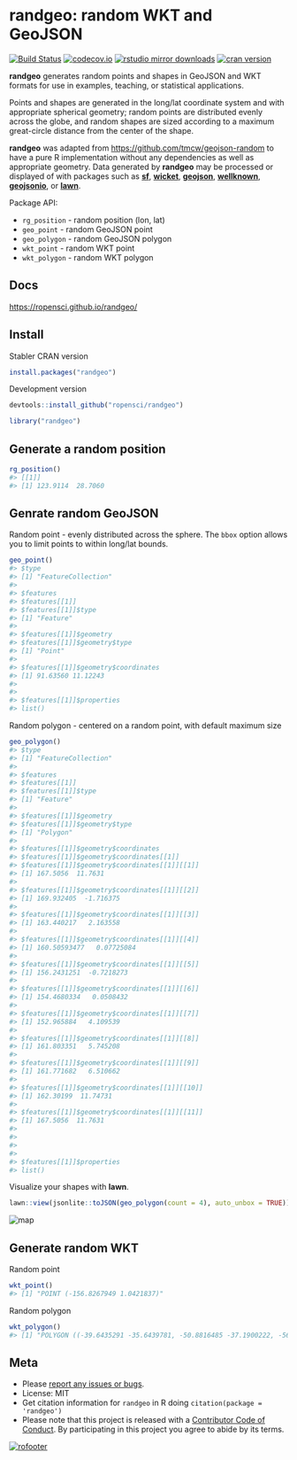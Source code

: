 randgeo: random WKT and GeoJSON
===============================



[![Build Status](https://travis-ci.org/ropensci/randgeo.svg?branch=master)](https://travis-ci.org/ropensci/randgeo)
[![codecov.io](https://codecov.io/github/ropensci/randgeo/coverage.svg?branch=master)](https://codecov.io/github/ropensci/randgeo?branch=master)
[![rstudio mirror downloads](http://cranlogs.r-pkg.org/badges/randgeo?color=C9A115)](https://github.com/metacran/cranlogs.app)
[![cran version](http://www.r-pkg.org/badges/version/randgeo)](https://cran.r-project.org/package=randgeo)

**randgeo** generates random points and shapes in GeoJSON and WKT formats for use
in examples, teaching, or statistical applications.

Points and shapes are generated in the long/lat coordinate system and with
appropriate spherical geometry; random points are distributed evenly across
the globe, and random shapes are sized according to a maximum great-circle
distance from the center of the shape. 

**randgeo** was adapted from <https://github.com/tmcw/geojson-random> to have a pure R
implementation without any dependencies as well as appropriate geometry. Data generated
by **randgeo** may be processed or displayed of with packages such as
[**sf**](https://cran.r-project.org/package=sf),
[**wicket**](https://cran.r-project.org/package=wicket),
[**geojson**](https://cran.r-project.org/package=geojson),
[**wellknown**](https://cran.r-project.org/package=wellknown),
[**geojsonio**](https://cran.r-project.org/package=geojsonio), or
[**lawn**](https://cran.r-project.org/package=lawn).

Package API:

* `rg_position` - random position (lon, lat)
* `geo_point` - random GeoJSON point
* `geo_polygon` - random GeoJSON polygon
* `wkt_point` - random WKT point
* `wkt_polygon` - random WKT polygon

## Docs

<https://ropensci.github.io/randgeo/>

## Install

Stabler CRAN version


```r
install.packages("randgeo")
```

Development version


```r
devtools::install_github("ropensci/randgeo")
```


```r
library("randgeo")
```

## Generate a random position


```r
rg_position()
#> [[1]]
#> [1] 123.9114  28.7060
```

## Genrate random GeoJSON

Random point - evenly distributed across the sphere.  The `bbox` option allows
you to limit points to within long/lat bounds.


```r
geo_point()
#> $type
#> [1] "FeatureCollection"
#> 
#> $features
#> $features[[1]]
#> $features[[1]]$type
#> [1] "Feature"
#> 
#> $features[[1]]$geometry
#> $features[[1]]$geometry$type
#> [1] "Point"
#> 
#> $features[[1]]$geometry$coordinates
#> [1] 91.63560 11.12243
#> 
#> 
#> $features[[1]]$properties
#> list()
```

Random polygon - centered on a random point, with default maximum size


```r
geo_polygon()
#> $type
#> [1] "FeatureCollection"
#> 
#> $features
#> $features[[1]]
#> $features[[1]]$type
#> [1] "Feature"
#> 
#> $features[[1]]$geometry
#> $features[[1]]$geometry$type
#> [1] "Polygon"
#> 
#> $features[[1]]$geometry$coordinates
#> $features[[1]]$geometry$coordinates[[1]]
#> $features[[1]]$geometry$coordinates[[1]][[1]]
#> [1] 167.5056  11.7631
#> 
#> $features[[1]]$geometry$coordinates[[1]][[2]]
#> [1] 169.932405  -1.716375
#> 
#> $features[[1]]$geometry$coordinates[[1]][[3]]
#> [1] 163.440217   2.163558
#> 
#> $features[[1]]$geometry$coordinates[[1]][[4]]
#> [1] 160.50593477   0.07725084
#> 
#> $features[[1]]$geometry$coordinates[[1]][[5]]
#> [1] 156.2431251  -0.7218273
#> 
#> $features[[1]]$geometry$coordinates[[1]][[6]]
#> [1] 154.4680334   0.0508432
#> 
#> $features[[1]]$geometry$coordinates[[1]][[7]]
#> [1] 152.965884   4.109539
#> 
#> $features[[1]]$geometry$coordinates[[1]][[8]]
#> [1] 161.803351   5.745208
#> 
#> $features[[1]]$geometry$coordinates[[1]][[9]]
#> [1] 161.771682   6.510662
#> 
#> $features[[1]]$geometry$coordinates[[1]][[10]]
#> [1] 162.30199  11.74731
#> 
#> $features[[1]]$geometry$coordinates[[1]][[11]]
#> [1] 167.5056  11.7631
#> 
#> 
#> 
#> 
#> $features[[1]]$properties
#> list()
```

Visualize your shapes with **lawn**.


```r
lawn::view(jsonlite::toJSON(geo_polygon(count = 4), auto_unbox = TRUE))
```

![map](inst/img/plot.png)


## Generate random WKT

Random point


```r
wkt_point()
#> [1] "POINT (-156.8267949 1.0421837)"
```

Random polygon


```r
wkt_polygon()
#> [1] "POLYGON ((-39.6435291 -35.6439781, -50.8816485 -37.1900222, -56.3625756 -41.0998361, -52.4500131 -36.5888093, -56.2291407 -36.3080232, -57.3634195 -35.4103150, -55.7971759 -34.6454685, -60.6118766 -33.4285820, -58.9087262 -31.8995220, -53.2012409 -32.4368328, -39.6435291 -35.6439781))"
```

## Meta

* Please [report any issues or bugs](https://github.com/ropensci/randgeo/issues).
* License: MIT
* Get citation information for `randgeo` in R doing `citation(package = 'randgeo')`
* Please note that this project is released with a [Contributor Code of Conduct](CONDUCT.md). By participating in this project you agree to abide by its terms.

[![rofooter](https://ropensci.org/public_images/github_footer.png)](https://ropensci.org)
